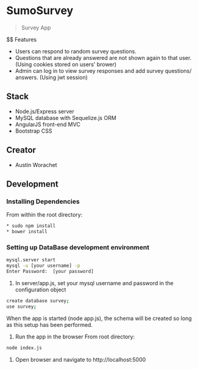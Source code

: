 # SumoSurvey

> Survey App

$$ Features

- Users can respond to random survey questions.
- Questions that are already answered are not shown again to that user. (Using cookies stored on users' brower)
- Admin can log in to view survey responses and add survey questions/ answers. (Using jwt session)

## Stack
- Node.js/Express server
- MySQL database with Sequelize.js ORM
- AngularJS front-end MVC
- Bootstrap CSS

## Creator
- Austin Worachet

## Development

### Installing Dependencies

From within the root directory:
```sh
* sudo npm install
* bower install
```

### Setting up DataBase development environment

```sh
mysql.server start
mysql -u [your username] -p
Enter Password:  [your password]
```

1. In server/app.js, set your mysql username and password in the configuration object

```sh
create database survey;
use survey;
```
When the app is started (node app.js), the schema will be created so long as this setup has been performed.


1. Run the app in the browser
From root directory:
```sh
node index.js
```
1. Open browser and navigate to http://localhost:5000
